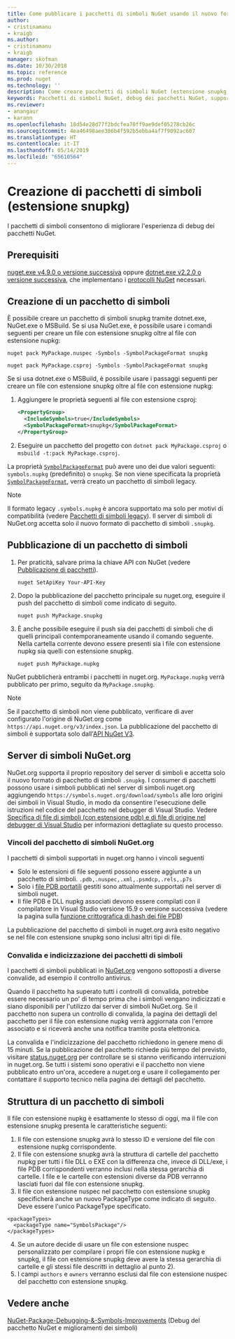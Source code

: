 ```yaml
---
title: Come pubblicare i pacchetti di simboli NuGet usando il nuovo formato di pacchetto di simboli con estensione snupkg | Microsoft Docs
author:
- cristinamanu
- kraigb
ms.author:
- cristinamanu
- kraigb
manager: skofman
ms.date: 10/30/2018
ms.topic: reference
ms.prod: nuget
ms.technology: ''
description: Come creare pacchetti di simboli NuGet (estensione snupkg).
keywords: Pacchetti di simboli NuGet, debug dei pacchetti NuGet, supporto per il debug di NuGet, simboli in pacchetti, convenzioni dei pacchetti di simboli
ms.reviewer:
- anangaur
- karann
ms.openlocfilehash: 18d54e28d77f2bdcfea70ff9ae9def05278cb26c
ms.sourcegitcommit: 4ea46498aee386b4f592b5ebba4af7f9092ac607
ms.translationtype: HT
ms.contentlocale: it-IT
ms.lasthandoff: 05/14/2019
ms.locfileid: "65610564"
---
```

# <a name="creating-symbol-packages-snupkg"></a>Creazione di pacchetti di simboli (estensione snupkg)

I pacchetti di simboli consentono di migliorare l'esperienza di debug dei pacchetti NuGet.

## <a name="prerequisites"></a>Prerequisiti

[nuget.exe v4.9.0 o versione successiva](https://www.nuget.org/downloads) oppure [dotnet.exe v2.2.0 o versione successiva](https://www.microsoft.com/net/download/dotnet-core/2.2), che implementano i [protocolli NuGet](../api/nuget-protocols.md) necessari.

## <a name="creating-a-symbol-package"></a>Creazione di un pacchetto di simboli

È possibile creare un pacchetto di simboli snupkg tramite dotnet.exe, NuGet.exe o MSBuild. Se si usa NuGet.exe, è possibile usare i comandi seguenti per creare un file con estensione snupkg oltre al file con estensione nupkg:

```
nuget pack MyPackage.nuspec -Symbols -SymbolPackageFormat snupkg

nuget pack MyPackage.csproj -Symbols -SymbolPackageFormat snupkg
```

Se si usa dotnet.exe o MSBuild, è possibile usare i passaggi seguenti per creare un file con estensione snupkg oltre al file con estensione nupkg:

1. Aggiungere le proprietà seguenti al file con estensione csproj:

    ```xml
    <PropertyGroup>
      <IncludeSymbols>true</IncludeSymbols>
      <SymbolPackageFormat>snupkg</SymbolPackageFormat>
    </PropertyGroup>
    ```

1. Eseguire un pacchetto del progetto con `dotnet pack MyPackage.csproj` o `msbuild -t:pack MyPackage.csproj`.

La proprietà [`SymbolPackageFormat`](/dotnet/core/tools/csproj.md#symbolpackageformat) può avere uno dei due valori seguenti: `symbols.nupkg` (predefinito) o `snupkg`. Se non viene specificata la proprietà [`SymbolPackageFormat`](/dotnet/core/tools/csproj.md#symbolpackageformat), verrà creato un pacchetto di simboli legacy.

> [!Note]
> Il formato legacy `.symbols.nupkg` è ancora supportato ma solo per motivi di compatibilità (vedere [Pacchetti di simboli legacy](Symbol-Packages.md)). Il server di simboli di NuGet.org accetta solo il nuovo formato di pacchetto di simboli `.snupkg`.

## <a name="publishing-a-symbol-package"></a>Pubblicazione di un pacchetto di simboli

1. Per praticità, salvare prima la chiave API con NuGet (vedere [Pubblicazione di pacchetti](../create-packages/publish-a-package.md)).

    ```cli
    nuget SetApiKey Your-API-Key
    ```

1. Dopo la pubblicazione del pacchetto principale su nuget.org, eseguire il push del pacchetto di simboli come indicato di seguito.

    ```cli
    nuget push MyPackage.snupkg
    ```

1. È anche possibile eseguire il push sia dei pacchetti di simboli che di quelli principali contemporaneamente usando il comando seguente. Nella cartella corrente devono essere presenti sia i file con estensione nupkg sia quelli con estensione snupkg.

    ```cli
    nuget push MyPackage.nupkg
    ```

NuGet pubblicherà entrambi i pacchetti in nuget.org. `MyPackage.nupkg` verrà pubblicato per primo, seguito da `MyPackage.snupkg`.

> [!Note]
> Se il pacchetto di simboli non viene pubblicato, verificare di aver configurato l'origine di NuGet.org come `https://api.nuget.org/v3/index.json`. La pubblicazione del pacchetto di simboli è supportata solo dall'[API NuGet V3](../api/overview.md#versioning).

## <a name="nugetorg-symbol-server"></a>Server di simboli NuGet.org

NuGet.org supporta il proprio repository del server di simboli e accetta solo il nuovo formato di pacchetto di simboli `.snupkg`. I consumer di pacchetti possono usare i simboli pubblicati nel server di simboli nuget.org aggiungendo `https://symbols.nuget.org/download/symbols` alle loro origini dei simboli in Visual Studio, in modo da consentire l'esecuzione delle istruzioni nel codice del pacchetto nel debugger di Visual Studio. Vedere [Specifica di file di simboli (con estensione pdb) e di file di origine nel debugger di Visual Studio](https://docs.microsoft.com/en-us/visualstudio/debugger/specify-symbol-dot-pdb-and-source-files-in-the-visual-studio-debugger?view=vs-2017) per informazioni dettagliate su questo processo.

### <a name="nugetorg-symbol-package-constraints"></a>Vincoli del pacchetto di simboli NuGet.org

I pacchetti di simboli supportati in nuget.org hanno i vincoli seguenti

- Solo le estensioni di file seguenti possono essere aggiunte a un pacchetto di simboli. ```.pdb,.nuspec,.xml,.psmdcp,.rels,.p7s```
- Solo i [file PDB portatili](https://github.com/dotnet/corefx/blob/master/src/System.Reflection.Metadata/specs/PortablePdb-Metadata.md) gestiti sono attualmente supportati nel server di simboli nuget.
- Il file PDB e DLL nupkg associati devono essere compilati con il compilatore in Visual Studio versione 15.9 o versione successiva (vedere la pagina sulla [funzione crittografica di hash dei file PDB](https://github.com/dotnet/roslyn/issues/24429))

La pubblicazione del pacchetto di simboli in nuget.org avrà esito negativo se nel file con estensione snupkg sono inclusi altri tipi di file.

### <a name="symbol-package-validation-and-indexing"></a>Convalida e indicizzazione dei pacchetti di simboli

I pacchetti di simboli pubblicati in [NuGet.org](https://www.nuget.org/) vengono sottoposti a diverse convalide, ad esempio il controllo antivirus.

Quando il pacchetto ha superato tutti i controlli di convalida, potrebbe essere necessario un po' di tempo prima che i simboli vengano indicizzati e siano disponibili per l'utilizzo dai server di simboli NuGet.org. Se il pacchetto non supera un controllo di convalida, la pagina dei dettagli del pacchetto per il file con estensione nupkg verrà aggiornata con l'errore associato e si riceverà anche una notifica tramite posta elettronica.

La convalida e l'indicizzazione del pacchetto richiedono in genere meno di 15 minuti. Se la pubblicazione del pacchetto richiede più tempo del previsto, visitare [status.nuget.org](https://status.nuget.org/) per controllare se si stanno verificando interruzioni in nuget.org. Se tutti i sistemi sono operativi e il pacchetto non viene pubblicato entro un'ora, accedere a nuget.org e usare il collegamento per contattare il supporto tecnico nella pagina dei dettagli del pacchetto.

## <a name="symbol-package-structure"></a>Struttura di un pacchetto di simboli

Il file con estensione nupkg è esattamente lo stesso di oggi, ma il file con estensione snupkg presenta le caratteristiche seguenti:

1) Il file con estensione snupkg avrà lo stesso ID e versione del file con estensione nupkg corrispondente.
2) Il file con estensione snupkg avrà la struttura di cartelle del pacchetto nupkg per tutti i file DLL o EXE con la differenza che, invece di DLL/exe, i file PDB corrispondenti verranno inclusi nella stessa gerarchia di cartelle. I file e le cartelle con estensioni diverse da PDB verranno lasciati fuori dal file con estensione snupkg.
3) Il file con estensione nuspec nel pacchetto con estensione snupkg specificherà anche un nuovo PackageType come indicato di seguito. Deve essere l'unico PackageType specificato. 
``` 
<packageTypes>
  <packageType name="SymbolsPackage"/>
</packageTypes>
```
4) Se un autore decide di usare un file con estensione nuspec personalizzato per compilare i propri file con estensione nupkg e snupkg, il file con estensione snupkg deve avere la stessa gerarchia di cartelle e gli stessi file descritti in dettaglio al punto 2).
5) I campi ```authors``` e ```owners``` verranno esclusi dal file con estensione nuspec del pacchetto con estensione snupkg.

## <a name="see-also"></a>Vedere anche

[NuGet-Package-Debugging-&-Symbols-Improvements](https://github.com/NuGet/Home/wiki/NuGet-Package-Debugging-&-Symbols-Improvements) (Debug del pacchetto NuGet e miglioramenti dei simboli)
